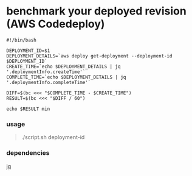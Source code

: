 # benchmark your deployed revision (AWS Codedeploy)

```
#!/bin/bash

DEPLOYMENT_ID=$1
DEPLOYMENT_DETAILS=`aws deploy get-deployment --deployment-id $DEPLOYMENT_ID`
CREATE_TIME=`echo $DEPLOYMENT_DETAILS | jq '.deploymentInfo.createTime'`
COMPLETE_TIME=`echo $DEPLOYMENT_DETAILS | jq '.deploymentInfo.completeTime'`

DIFF=$(bc <<< "$COMPLETE_TIME - $CREATE_TIME")
RESULT=$(bc <<< "$DIFF / 60")

echo $RESULT min
```

### usage 
> ./script.sh deployment-id

### dependencies 
[jq](https://stedolan.github.io/jq/)
